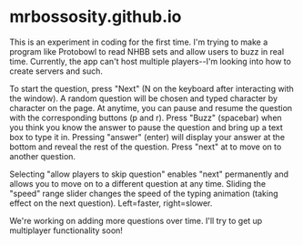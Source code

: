 # mrbossosity.github.io
This is an experiment in coding for the first time. I'm trying to make a program like Protobowl to read NHBB sets and allow users to buzz in real time. Currently, the app can't host multiple players--I'm looking into how to create servers and such.

To start the question, press "Next" (N on the keyboard after interacting with the window). A random question will be chosen and typed character by character on the page. At anytime, you can pause and resume the question with the corresponding buttons (p and r). Press "Buzz" (spacebar) when you think you know the answer to pause the question and bring up a text box to type it in. Pressing "answer" (enter) will display your answer at the bottom and reveal the rest of the question. Press "next" at  to move on to another question. 

Selecting "allow players to skip question" enables "next" permanently and allows you to move on to a different question at any time. Sliding the "speed" range slider changes the speed of the typing animation (taking effect on the next question). Left=faster, right=slower.

We're working on adding more questions over time. I'll try to get up multiplayer functionality soon!
